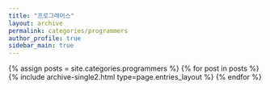 ```yaml
---
title: "프로그래머스"
layout: archive
permalink: categories/programmers
author_profile: true
sidebar_main: true
---
```


{% assign posts = site.categories.programmers %}
{% for post in posts %} {% include archive-single2.html type=page.entries_layout %} {% endfor %}